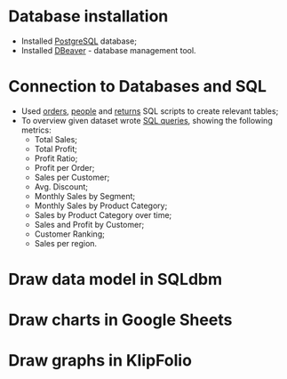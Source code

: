 # Database installation
- Installed [PostgreSQL](https://www.postgresql.org/download/) database;
- Installed [DBeaver](https://dbeaver.io/download/) - database management tool.

# Connection to Databases and SQL
- Used [orders](https://github.com/atsterq/DE-101/blob/main/Module2/2.3/create_orders_table.sql), [people](https://github.com/atsterq/DE-101/blob/main/Module2/2.3/create_people_table.sql) and [returns](https://github.com/atsterq/DE-101/blob/main/Module2/2.3/create_returns_table.sql) SQL scripts to create relevant tables;
- To overview given dataset wrote [SQL queries](https://github.com/atsterq/DE-101/blob/main/Module2/2.3/overview.sql), showing the following metrics:
  - Total Sales;
  - Total Profit;
  - Profit Ratio;
  - Profit per Order;
  - Sales per Customer;
  - Avg. Discount;
  - Monthly Sales by Segment;
  - Monthly Sales by Product Category;
  - Sales by Product Category over time;
  - Sales and Profit by Customer;
  - Customer Ranking;
  - Sales per region.

# Draw data model in SQLdbm

# Draw charts in Google Sheets

# Draw graphs in KlipFolio
